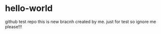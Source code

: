 # hello-world
github test repo
this is new bracnh created by me.
just for test so ignore me please!!!
